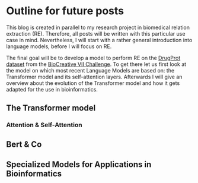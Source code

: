 # Outline for future posts

This blog is created in parallel to my research project in biomedical relation extraction (RE).
Therefore, all posts will be written with this particular use case in mind.
Nevertheless, I will start with a rather general introduction into language models, before I will focus on RE.

The final goal will be to develop a model to perform RE on the [DrugProt dataset](https://biocreative.bioinformatics.udel.edu/tasks/biocreative-vii/track-1/)
from the [BioCreative VII Challenge](https://biocreative.bioinformatics.udel.edu/tasks/biocreative-vii/). 
To get there let us first look at the model on which most recent Language Models are based on: the Transformer model and its self-attention layers.
Afterwards I will give an overview about the evolution of the Transformer model and how it gets adapted for the use in bioinformatics.

## The Transformer model

### Attention & Self-Attention

## Bert & Co

## Specialized Models for Applications in Bioinformatics

